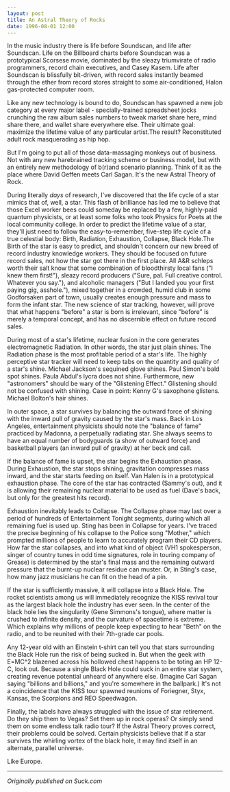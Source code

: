 ```yaml
---
layout: post
title: An Astral Theory of Rocks
date: 1996-08-01 12:00
---
```


In the music industry there is life before Soundscan, and life after Soundscan. Life on the Billboard charts before Soundscan was a prototypical Scorsese movie, dominated by the sleazy triumvirate of radio programmers, record chain executives, and Casey Kasem. Life after Soundscan is blissfully bit-driven, with record sales instantly beamed through the ether from record stores straight to some air-conditioned, Halon gas-protected computer room.

Like any new technology is bound to do, Soundscan has spawned a new job category at every major label - specially-trained spreadsheet jocks crunching the raw album sales numbers to tweak market share here, mind share there, and wallet share everywhere else. Their ultimate goal: maximize the lifetime value of any particular artist.The result? Reconstituted adult rock masquerading as hip hop.

But I'm going to put all of those data-massaging monkeys out of business. Not with any new harebrained tracking scheme or business model, but with an entirely new methodology of b(r)and scenario planning. Think of it as the place where David Geffen meets Carl Sagan. It's the new Astral Theory of Rock.

During literally _days_ of research, I've discovered that the life cycle of a star mimics that of, well, a star. This flash of brilliance has led me to believe that those Excel worker bees could someday be replaced by a few, highly-paid quantum physicists, or at least some folks who took Physics for Poets at the local community college. In order to predict the lifetime value of a star, they'll just need to follow the easy-to-remember, five-step life cycle of a true celestial body: Birth, Radiation, Exhaustion, Collapse, Black Hole.The Birth of the star is easy to predict, and shouldn't concern our new breed of record industry knowledge workers. They should be focused on future record sales, not how the star got there in the first place. All A&R schleps worth their salt know that some combination of bloodthirsty local fans ("I knew them first!"), sleazy record producers ("Sure, pal. Full creative control. Whatever you say."), and alcoholic managers ("But I landed you your first paying gig, asshole."), mixed together in a crowded, humid club in some Godforsaken part of town, usually creates enough pressure and mass to form the infant star. The new science of star tracking, however, will prove that what happens "before" a star is born is irrelevant, since "before" is merely a temporal concept, and has no discernible effect on future record sales.

During most of a star's lifetime, nuclear fusion in the core generates electromagnetic Radiation. In other words, the star just plain shines. The Radiation phase is the most profitable period of a star's life. The highly perceptive star tracker will need to keep tabs on the quantity and quality of a star's shine. Michael Jackson's sequined glove shines. Paul Simon's bald spot shines. Paula Abdul's lycra does not shine. Furthermore, new "astronomers" should be wary of the "Glistening Effect." Glistening should not be confused with shining. Case in point: Kenny G's saxophone glistens. Michael Bolton's hair shines.

In outer space, a star survives by balancing the outward force of shining with the inward pull of gravity caused by the star's mass. Back in Los Angeles, entertainment physicists should note the "balance of fame" practiced by Madonna, a perpetually radiating star. She always seems to have an equal number of bodyguards (a show of outward force) and basketball players (an inward pull of gravity) at her beck and call.

If the balance of fame is upset, the star begins the Exhaustion phase. During Exhaustion, the star stops shining, gravitation compresses mass inward, and the star starts feeding on itself. Van Halen is in a prototypical exhaustion phase. The core of the star has contracted (Sammy's out), and it is allowing their remaining nuclear material to be used as fuel (Dave's back, but only for the greatest hits record).

Exhaustion inevitably leads to Collapse. The Collapse phase may last over a period of hundreds of Entertainment Tonight segments, during which all remaining fuel is used up. Sting has been in Collapse for years. I've traced the precise beginning of his collapse to the Police song "Mother," which prompted millions of people to learn to accurately program their CD players. How far the star collapses, and into what kind of object (VH1 spokesperson, singer of country tunes in odd time signatures, role in touring company of Grease) is determined by the star's final mass and the remaining outward pressure that the burnt-up nuclear residue can muster. Or, in Sting's case, how many jazz musicians he can fit on the head of a pin.

If the star is sufficiently massive, it will collapse into a Black Hole. The rocket scientists among us will immediately recognize the KISS revival tour as the largest black hole the industry has ever seen. In the center of the black hole lies the singularity (Gene Simmons's tongue), where matter is crushed to infinite density, and the curvature of spacetime is extreme. Which explains why millions of people keep expecting to hear "Beth" on the radio, and to be reunited with their 7th-grade car pools.

Any 12-year old with an Einstein t-shirt can tell you that stars surrounding the Black Hole run the risk of being sucked in. But when the geek with E=MC^2 blazened across his hollowed chest happens to be toting an HP 12-C, look out. Because a single Black Hole could suck in an entire star system, creating revenue potential unheard of anywhere else. (Imagine Carl Sagan saying "billions and billions," and you're somewhere in the ballpark.) It's not a coincidence that the KISS tour spawned reunions of Foriegner, Styx, Kansas, the Scorpions and REO Speedwagon.

Finally, the labels have always struggled with the issue of star retirement. Do they ship them to Vegas? Set them up in rock operas? Or simply send them on some endless talk radio tour? If the Astral Theory proves correct, their problems could be solved. Certain physicists believe that if a star survives the whirling vortex of the black hole, it may find itself in an alternate, parallel universe.

Like Europe.

---

*Originally published on Suck.com*


